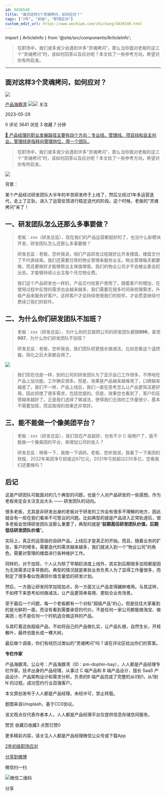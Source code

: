 ```yaml
---
id: 5836549
title: "面对这样3个灵魂拷问，如何应对？"
tags: ["2年", "初级", "职场应对"]
custom_edit_url: https://www.woshipm.com/zhichang/5836549.html
---
```

import { ArticleInfo } from '@site/src/components/ArticleInfo';

<ArticleInfo
    author="产品海豚湾"
    authorLink="https://www.woshipm.com/u/1323457"
    published="2023-05-29"
    views={3641}
    comments={0}
    collects={3}
/>

> 在职场中，我们或多或少会遇到许多“灵魂拷问”，那么当你面对老板的这三个“灵魂拷问”时，该如何回答以及应对呢？本文给了一些参考方向，希望对你有所启发。

---

## 面对这样3个灵魂拷问，如何应对？

[![](https://static.woshipm.com/APP_U_202211_20221129202720_175.jpg?imageView2/1/w/72/h/72/q/100)](https://www.woshipm.com/u/1323457)

[产品海豚湾](https://www.woshipm.com/u/1323457) ![](https://static.woshipm.com/tag/1121_1@2x.png)![](https://static.woshipm.com/tag/2105_1@2x.png) 关注

2023-05-29

0 评论 3641 浏览 3 收藏 7 分钟

[🔗 产品经理的职业发展路径主要有四个方向：专业线、管理线、项目线和自主创业。管理线是指转向管理岗位，带一个团队..](https://ke.qidianla.com/courses/90pm)

> 在职场中，我们或多或少会遇到许多“灵魂拷问”，那么当你面对老板的这三个“灵魂拷问”时，该如何回答以及应对呢？本文给了一些参考方向，希望对你有所启发。

![](https://image.woshipm.com/2023/04/14/88176256-da8d-11ed-96fe-00163e0b5ff3.jpg)

背景：

某个产品经过研发团队大半年的辛苦研发终于上线了，然后又经过1年多运营迭代，走上了正轨，进入了运营反馈进行稳定迭代的阶段。这个时候，老板的“灵魂拷问”来了！

## 一、研发团队怎么还那么多事要做？

> 老板：xxx（研发总监），现在我们的产品运营都挺好的了，也没什么新模块开发，研发团队怎么还那么多事要做？
> 
> 研发总监：老板，您听我说，咱们产品研发过程就好比开发楼盘，楼盘交付了不代表结束。我们还需要日常的物业管理来服务业主。物业管理每天都要做，而且要做好才能够帮业主保值增值，我们的物业公司才不会被业委会赶出去。才能够持续让业主每个月交物业费。
> 
> 我们这个产品研发也一样的，产品交付给客户使用了，随着客户的增加，在使用过程中反馈的需求也会越来越多，我们需要花很多时间来梳理需求，升级产品来服务好客户。这样客户才会持续使用我们的软件，才会愿意继续付费续订我们的软件。

## 二、为什么你们研发团队不加班？

> 老板：xxx（研发总监），为什么别的互联网公司的研发团队都搞**996**，甚至**007**，为什么你们研发团队不加班？
> 
> 研发总监：老板，您听我说，我们团队呢更擅长做减法，比如您看这个遥控器，简化之后大家都会用了。

![](https://image.woshipm.com/wp-files/2023/05/lazbhOXhv3Py2RJxGoZL.png)

> 我们现在也是一样，别的公司的研发团队为了显示自己工作很多，不停地在产品上加功能，工作确实很多。但是，效果是产品越来越难用了，口碑越来越差了。我们不一样，产品上线后，我们一直在思考怎么让产品更简洁更好用，因此拒绝了很多需求，包括您提的。但是，效果您也看到了，客户的反馈越来越好了。正是我们选择了做减法，使得我们无效的工作量很少，基本不需要加班，而且取得的效果还非常好。

## 三、能不能做一个像美团平台？

> 老板：xxx（研发总监），我们现在产品挺好，也有不少 C 端用户了，能不能做一个像美团的平台，来增加公司的收入？
> 
> 研发总监：稍等一下，我做一下调研。老板，您听我说，我看了一下美团的财报，2022年美团净亏损接近67亿元，2021年亏损超过230多亿，您看我们还要做吗？

## 后记

这是产研团队可能面对的几个典型的问题，也是个人对产品研发的一些感想。作为老板肯定会关注支出大头 —— 研发团队的动向。

很多老板，尤其是非研发出身的老板对于研发的工作会有很多不理解的地方，因此就会有一些在我们看来不可思议的问题。比如典型的就是产品进入正常轨道后，很多老板会觉得研发团队没那么重要了，典型的就是“**前期高估研发团队价值，后期低估研发团队价值**”。

实际上，真正的运营级的自研产品，上线后才是真正的开始。而且，随着业务的扩张，客户的增多。需要迭代的需求越来越多，我们就进入到一个“物业公司”的角色，需要对管理的楼盘进行各种维护工作。

同样的，对于加班，个人认为除了早期赶进度上线外，其实到后期很多加班都是因为无效需求过多导致的。典型的情况就是某些业务负责人为了显得工作量很多，而制定了很多看似饱满但价值含量低的研发计划。

然后，一方面让研发同学加班加点，另一方面又让产品变得臃肿难用。与其这样，不如停下来思考如何做减法，让产品更简单易用、更贴合业务场景。

至于最后一个问题，每一个老板都有一个对标“超级产品”的心，但是往往大家看到的是光鲜的一面，而没有看到需要承受的代价。不是任何一家公司都能做淘宝、做美团；也不是任何一个时机适合做这样的产品。

与其盯着这些超级产品，不如将自己的产品做扎实，让产品扎根，自然生长，开枝散叶，最终也能长成一棵大树。

最后做个调查，你们有经历过类似的“灵魂拷问”吗？请在评论区给出你们的答案。

**专栏作家**

产品海豚湾，公众号：产品海豚湾（ID：pm-dophin-bay），人人都是产品经理专栏作家。技术出身的产品经理，从事过 C 端产品和 B 端产品设计，擅长 SaaS 产品设计、产品架构设计和需求分析。负责的B 端产品完成了完整的从0到1，从1到 N 的过程，成功签约行业百强客户。

本文原创发布于人人都是产品经理，未经许可，禁止转载。

题图来自Unsplash，基于CC0协议。

该文观点仅代表作者本人，人人都是产品经理平台仅提供信息存储空间服务。

赞赏 收藏已收藏3 点赞已赞0

更多精彩内容，请关注人人都是产品经理微信公众号或下载App

[2年](https://www.woshipm.com/tag/2%e5%b9%b4)[初级](https://www.woshipm.com/tag/%e5%88%9d%e7%ba%a7)[职场应对](https://www.woshipm.com/tag/%e8%81%8c%e5%9c%ba%e5%ba%94%e5%af%b9)

[分享到微博](https://service.weibo.com/share/share.php?appkey=2775287854&title=面对这样3个灵魂拷问，如何应对？&url=https://www.woshipm.com/zhichang/5836549.html&pic=https://image.woshipm.com/2023/04/14/88176256-da8d-11ed-96fe-00163e0b5ff3.jpg)

微信扫一扫

![微信二维码](https://api.pwmqr.com/qrcode/create/?url=https://www.woshipm.com/zhichang/5836549.html)

分享